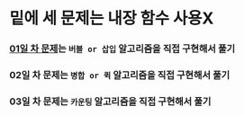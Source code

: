 # 밑에 세 문제는 내장 함수 사용X 
### [01일 차 문제](https://www.acmicpc.net/problem/2750)는 `버블 or 삽입` 알고리즘을 직접 구현해서 풀기 
### 02일 차 문제는 `병합 or 퀵` 알고리즘을 직접 구현해서 풀기
### 03일 차 문제는 `카운팅` 알고리즘을 직접 구현해서 풀기
